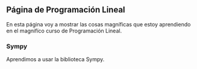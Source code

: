 ## Página de Programación Lineal

En esta página voy a mostrar las cosas magníficas que estoy aprendiendo en el 
magnifíco curso de Programación Lineal.

### Sympy

Aprendimos a usar la biblioteca Sympy.
